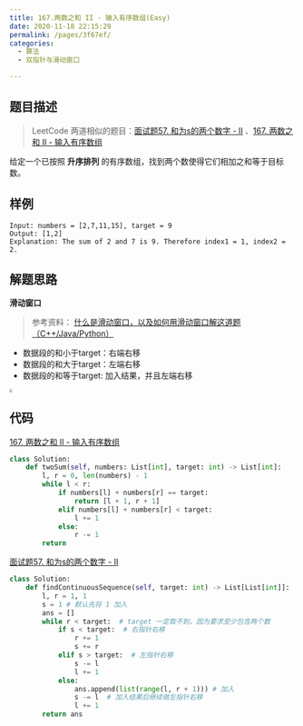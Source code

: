 ```yaml
---
title: 167.两数之和 II - 输入有序数组(Easy)
date: 2020-11-18 22:15:29
permalink: /pages/3f67ef/
categories: 
  - 算法
  - 双指针与滑动窗口

---
```


## 题目描述

> LeetCode 两道相似的题目：[面试题57. 和为s的两个数字 - II](https://leetcode-cn.com/problems/he-wei-sde-lian-xu-zheng-shu-xu-lie-lcof/) 、[167. 两数之和 II - 输入有序数组](https://leetcode-cn.com/problems/two-sum-ii-input-array-is-sorted/)

给定一个已按照 **升序排列** 的有序数组，找到两个数使得它们相加之和等于目标数。

<!--more-->

## 样例

```
Input: numbers = [2,7,11,15], target = 9
Output: [1,2]
Explanation: The sum of 2 and 7 is 9. Therefore index1 = 1, index2 = 2.
```



## 解题思路

**滑动窗口**

> 参考资料： [什么是滑动窗口，以及如何用滑动窗口解这道题（C++/Java/Python）](https://leetcode-cn.com/problems/he-wei-sde-lian-xu-zheng-shu-xu-lie-lcof/solution/shi-yao-shi-hua-dong-chuang-kou-yi-ji-ru-he-yong-h/)

- 数据段的和小于target：右端右移
- 数据段的和大于target：左端右移
- 数据段的和等于target:   加入结果，并且左端右移

<img src="https://cdn.jsdelivr.net/gh/PPsteven/pictures/img/20200713024652.png" style="zoom: 33%;" />

## 代码

[167. 两数之和 II - 输入有序数组](https://leetcode-cn.com/problems/two-sum-ii-input-array-is-sorted/)

```python
class Solution:
    def twoSum(self, numbers: List[int], target: int) -> List[int]:
        l, r = 0, len(numbers) - 1
        while l < r:
            if numbers[l] + numbers[r] == target:
                return [l + 1, r + 1]
            elif numbers[l] + numbers[r] < target:
                l += 1
            else:
                r -= 1
        return 
```

[面试题57. 和为s的两个数字 - II](https://leetcode-cn.com/problems/he-wei-sde-lian-xu-zheng-shu-xu-lie-lcof/)

```python
class Solution:
    def findContinuousSequence(self, target: int) -> List[List[int]]:
        l, r = 1, 1
        s = 1 # 默认先将 1 加入
        ans = []
        while r < target:  # target 一定取不到，因为要求至少包含两个数
            if s < target:  # 右指针右移
                r += 1
                s += r 
            elif s > target:  # 左指针右移
                s -= l
                l += 1
            else:
                ans.append(list(range(l, r + 1))) # 加入
                s -= l  # 加入结果后继续做左指针右移
                l += 1
        return ans
```

